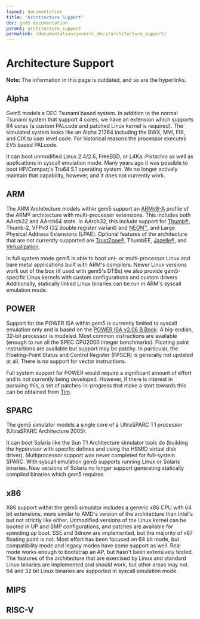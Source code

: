 ```yaml
---
layout: documentation
title: "Architecture Support"
doc: gem5 documentation
parent: architecture_support
permalink: /documentation/general_docs/architecture_support/
---
```


# Architecture Support

**Note:** The information in this page is outdated, and so are the hyperlinks.  

## Alpha

Gem5 models a DEC Tsunami based system. 
In addition to the normal Tsunami system that support 4 cores, we have an extension which supports 64 cores (a custom PALcode and patched Linux kernel is required). 
The simulated system looks like an Alpha 21264 including the BWX, MVI, FIX, and CIX to user level code. 
For historical reasons the processor executes EV5 based PALcode.

It can boot unmodified Linux 2.4/2.6, FreeBSD, or L4Ka::Pistachio as well as applications in syscall emulation mode. 
Many years ago it was possible to boot HP/Compaq's Tru64 5.1 operating system. 
We no longer actively maintain that capability, however, and it does not currently work.

## ARM

The ARM Architecture models within gem5 support an [ARMv8-A](https://developer.arm.com/docs/den0024/latest/armv8-a-architecture-and-processors/armv8-a) profile of the ARM® architecture with multi-processor extensions. 
This includes both AArch32 and AArch64 state. 
In AArch32, this include support for [Thumb®](https://www.embedded.com/introduction-to-arm-thumb/), Thumb-2, VFPv3 (32 double register variant) and [NEON™](https://developer.arm.com/architectures/instruction-sets/simd-isas/neon), and Large Physical Address Extensions (LPAE). 
Optional features of the architecture that are not currently supported are [TrustZone®](https://developer.arm.com/ip-products/security-ip/trustzone), ThumbEE, [Jazelle®](https://en.wikipedia.org/wiki/Jazelle), and [Virtualization](https://developer.arm.com/docs/100942/0100/aarch64-virtualization).

In full system mode gem5 is able to boot uni- or multi-processor Linux and bare metal applications built with ARM's compilers. 
Newer Linux versions work out of the box (if used with gem5's DTBs) we also provide gem5-specific Linux kernels with custom configurations and custom drivers Additionally, statically linked Linux binaries can be run in ARM's syscall emulation mode.

## POWER

Support for the POWER ISA within gem5 is currently limited to syscall emulation only and is based on the [POWER ISA v2.06 B Book](http://kib.kiev.ua/x86docs/POWER/PowerISA_V2.06B_V2_PUBLIC.pdf).
A big-endian, 32-bit processor is modeled. 
Most common instructions are available (enough to run all the SPEC CPU2000 integer benchmarks). 
Floating point instructions are available but support may be patchy. 
In particular, the Floating-Point Status and Control Register (FPSCR) is generally not updated at all. 
There is no support for vector instructions.

Full system support for POWER would require a significant amount of effort and is not currently being developed. 
However, if there is interest in pursuing this, a set of patches-in-progress that make a start towards this can be obtained from [Tim](mailto:timothy.jones@cl.cam.ac.uk).

## SPARC

The gem5 simulator models a single core of a UltraSPARC T1 processor (UltraSPARC Architecture 2005).

It can boot Solaris like the Sun T1 Architecture simulator tools do (building the hypervisor with specific defines and using the HSMID virtual disk driver). 
Multiprocessor support was never completed for full-system SPARC. 
With syscall emulation gem5 supports running Linux or Solaris binaries. 
New versions of Solaris no longer support generating statically compiled binaries which gem5 requires.

## x86

X86 support within the gem5 simulator includes a generic x86 CPU with 64 bit extensions, more similar to AMD's version of the architecture than Intel's but not strictly like either. 
Unmodified versions of the Linux kernel can be booted in UP and SMP configurations, and patches are available for speeding up boot. 
SSE and 3dnow are implemented, but the majority of x87 floating point is not. 
Most effort has been focused on 64 bit mode, but compatibility mode and legacy modes have some support as well. 
Real mode works enough to bootstrap an AP, but hasn't been extensively tested. 
The features of the architecture that are exercised by Linux and standard Linux binaries are implemented and should work, but other areas may not. 
64 and 32 bit Linux binaries are supported in syscall emulation mode.

## MIPS 


## RISC-V

